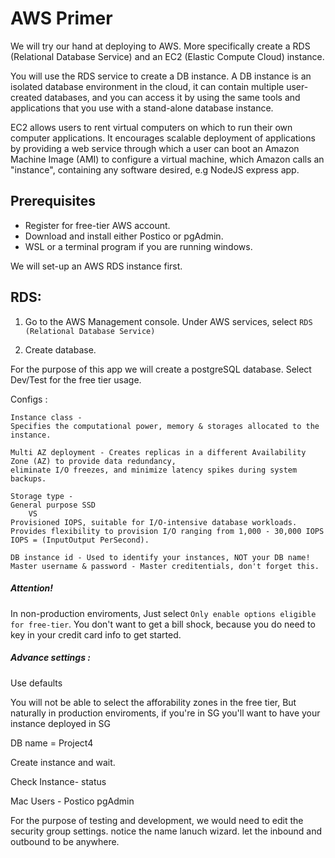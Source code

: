 AWS Primer 
======

We will try our hand at deploying to AWS. More specifically create a RDS (Relational Database Service) and an EC2 (Elastic Compute Cloud) instance. 

You will use the RDS service to create a DB instance. A DB instance is an isolated database environment in the cloud, it can contain multiple user-created databases, and you can access it by using the same tools and applications that you use with a stand-alone database instance.

EC2 allows users to rent virtual computers on which to run their own computer applications. It encourages scalable deployment of applications by providing a web service through which a user can boot an Amazon Machine Image (AMI) to configure a virtual machine, which Amazon calls an "instance", containing any software desired, e.g NodeJS express app. 

Prerequisites
------

* Register for free-tier AWS account.
* Download and install either Postico or pgAdmin.
* WSL or a terminal program if you are running windows.

We will set-up an AWS RDS instance first.

RDS:
------
1. Go to the AWS Management console. Under AWS services, select ``RDS (Relational Database Service)``

2. Create database.

For the purpose of this app we will create a postgreSQL database.
Select Dev/Test for the free tier usage.

Configs :
```
Instance class - 
Specifies the computational power, memory & storages allocated to the instance.

Multi AZ deployment - Creates replicas in a different Availability Zone (AZ) to provide data redundancy,
eliminate I/O freezes, and minimize latency spikes during system backups.

Storage type - 
General purpose SSD
	VS
Provisioned IOPS, suitable for I/O-intensive database workloads. 
Provides flexibility to provision I/O ranging from 1,000 - 30,000 IOPS 
IOPS = (InputOutput PerSecond).

DB instance id - Used to identify your instances, NOT your DB name!
Master username & password - Master creditentials, don't forget this.

```
##### Attention!
In non-production enviroments, Just select `Only enable options eligible for free-tier`. You don't want to get a bill shock, because you do need to key in your credit card info to get started.

##### Advance settings :
Use defaults

You will not be able to select the afforability zones in the free tier,
But naturally in production enviroments, if you're in SG you'll want to have your instance deployed in SG

DB name = Project4

Create instance and wait.

Check Instance- status

Mac Users - Postico
pgAdmin

For the purpose of testing and development, we would need to edit the security group settings.
notice the name lanuch wizard. let the inbound and outbound to be anywhere.

